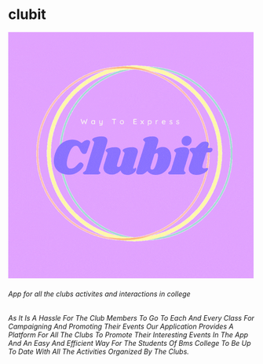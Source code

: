 # clubit 
![](https://github.com/Preetam-ptwo/Club-it-app/blob/master/app/src/main/res/drawable/clubit.gif)
###### App for all the clubs activites and interactions in college
*As It Is A Hassle For The Club Members To Go To Each And Every Class For Campaigning And Promoting Their Events Our Application Provides A Platform For All The Clubs To Promote Their Interesting Events In The App And An Easy And Efficient Way For The Students Of Bms College To Be Up To Date With All The Activities Organized By The Clubs.*
